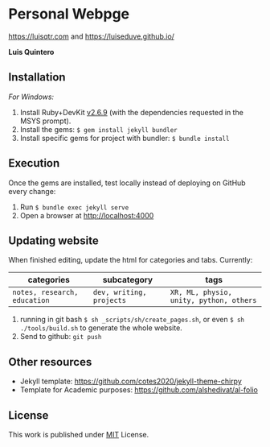 # Personal Webpge

<https://luisqtr.com> and <https://luiseduve.github.io/>

**Luis Quintero**

## Installation

*For Windows:* 

1. Install Ruby+DevKit [v2.6.9][Ruby] (with the dependencies requested in the MSYS prompt). 
2. Install the gems: `$ gem install jekyll bundler`
3. Install specific gems for project with bundler: `$ bundle install`

[Ruby]: https://github.com/oneclick/rubyinstaller2/releases/download/RubyInstaller-2.6.9-1/rubyinstaller-devkit-2.6.9-1-x64.exe

## Execution

Once the gems are installed, test locally instead of deploying on GitHub every change: 

1. Run `$ bundle exec jekyll serve`
2. Open a browser at <http://localhost:4000>

## Updating website

When finished editing, update the html for categories and tabs. Currently:

|categories|subcategory|tags|
|---|---|---|
|`notes, research, education`|`dev, writing, projects`|`XR, ML, physio, unity, python, others`|

1.  running in git bash `$ sh _scripts/sh/create_pages.sh`, or even `$ sh ./tools/build.sh` to generate the whole website.
2. Send to github: `git push`

## Other resources

- Jekyll template: <https://github.com/cotes2020/jekyll-theme-chirpy>
- Template for Academic purposes: <https://github.com/alshedivat/al-folio>

## License

This work is published under [MIT](https://github.com/cotes2020/jekyll-theme-chirpy/blob/master/LICENSE) License.